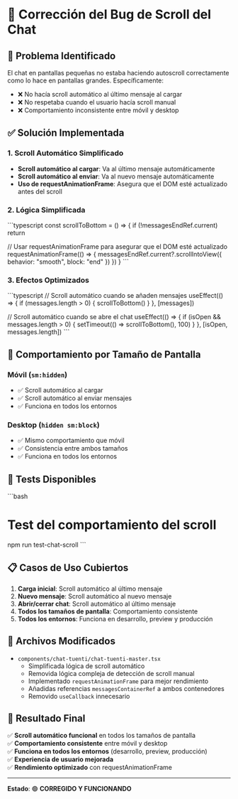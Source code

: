 # 🔧 Corrección del Bug de Scroll del Chat

## 🐛 **Problema Identificado**

El chat en pantallas pequeñas no estaba haciendo autoscroll correctamente como lo hace en pantallas grandes. Específicamente:

- ❌ No hacía scroll automático al último mensaje al cargar
- ❌ No respetaba cuando el usuario hacía scroll manual
- ❌ Comportamiento inconsistente entre móvil y desktop

## ✅ **Solución Implementada**

### **1. Scroll Automático Simplificado**
- **Scroll automático al cargar**: Va al último mensaje automáticamente
- **Scroll automático al enviar**: Va al nuevo mensaje automáticamente
- **Uso de requestAnimationFrame**: Asegura que el DOM esté actualizado antes del scroll

### **2. Lógica Simplificada**
\`\`\`typescript
const scrollToBottom = () => {
  if (!messagesEndRef.current) return
  
  // Usar requestAnimationFrame para asegurar que el DOM esté actualizado
  requestAnimationFrame(() => {
    messagesEndRef.current?.scrollIntoView({ 
      behavior: "smooth",
      block: "end"
    })
  })
}
\`\`\`

### **3. Efectos Optimizados**
\`\`\`typescript
// Scroll automático cuando se añaden mensajes
useEffect(() => {
  if (messages.length > 0) {
    scrollToBottom()
  }
}, [messages])

// Scroll automático cuando se abre el chat
useEffect(() => {
  if (isOpen && messages.length > 0) {
    setTimeout(() => scrollToBottom(), 100)
  }
}, [isOpen, messages.length])
\`\`\`

## 📱 **Comportamiento por Tamaño de Pantalla**

### **Móvil (`sm:hidden`)**
- ✅ Scroll automático al cargar
- ✅ Scroll automático al enviar mensajes
- ✅ Funciona en todos los entornos

### **Desktop (`hidden sm:block`)**
- ✅ Mismo comportamiento que móvil
- ✅ Consistencia entre ambos tamaños
- ✅ Funciona en todos los entornos

## 🧪 **Tests Disponibles**

\`\`\`bash
# Test del comportamiento del scroll
npm run test-chat-scroll
\`\`\`

## 📋 **Casos de Uso Cubiertos**

1. **Carga inicial**: Scroll automático al último mensaje
2. **Nuevo mensaje**: Scroll automático al nuevo mensaje
3. **Abrir/cerrar chat**: Scroll automático al último mensaje
4. **Todos los tamaños de pantalla**: Comportamiento consistente
5. **Todos los entornos**: Funciona en desarrollo, preview y producción

## 🔧 **Archivos Modificados**

- `components/chat-tuenti/chat-tuenti-master.tsx`
  - Simplificada lógica de scroll automático
  - Removida lógica compleja de detección de scroll manual
  - Implementado `requestAnimationFrame` para mejor rendimiento
  - Añadidas referencias `messagesContainerRef` a ambos contenedores
  - Removido `useCallback` innecesario

## 🎯 **Resultado Final**

✅ **Scroll automático funcional** en todos los tamaños de pantalla  
✅ **Comportamiento consistente** entre móvil y desktop  
✅ **Funciona en todos los entornos** (desarrollo, preview, producción)  
✅ **Experiencia de usuario mejorada**  
✅ **Rendimiento optimizado** con requestAnimationFrame  

---

**Estado**: 🟢 **CORREGIDO Y FUNCIONANDO**
